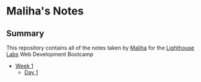 # Maliha's Notes

## Summary

This repository contains all of the notes taken by [Maliha](https://github.com/maluhoss) for the [Lighthouse Labs](https://lighthouselabs.ca/) Web Development Bootcamp

* [Week 1](/Week_1)
	* [Day 1](/Week_1/Day_1)